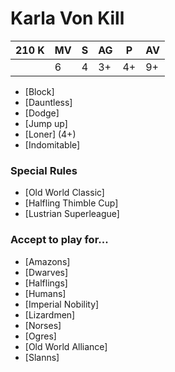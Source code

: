 # Karla Von Kill
| 210 K  | MV | S | AG | P | AV |
| --- | --- | --- | --- | --- | --- |
| | 6 | 4 | 3+ | 4+ | 9+ |

* [Block]
* [Dauntless]
* [Dodge]
* [Jump up]
* [Loner] (4+)
* [Indomitable]

### Special Rules
* [Old World Classic]
* [Halfling Thimble Cup]
* [Lustrian Superleague]

### Accept to play for...
* [Amazons]
* [Dwarves]
* [Halflings]
* [Humans]
* [Imperial Nobility]
* [Lizardmen]
* [Norses]
* [Ogres]
* [Old World Alliance]
* [Slanns]
